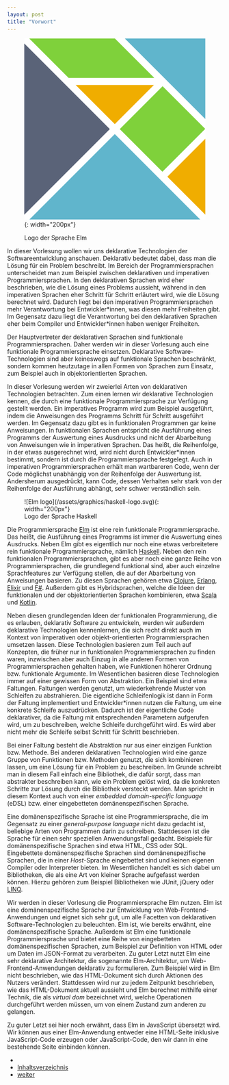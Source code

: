 ```yaml
---
layout: post
title: "Vorwort"
---
```


<figure class="float-right small" markdown="1">

![Elm logo](/assets/graphics/elm-logo.svg){: width="200px"}

<figcaption>Logo der Sprache Elm</figcaption>
</figure>

In dieser Vorlesung wollen wir uns deklarative Technologien der Softwareentwicklung anschauen.
Deklarativ bedeutet dabei, dass man die Lösung für ein Problem beschreibt.
Im Bereich der Programmiersprachen unterscheidet man zum Beispiel zwischen deklarativen und imperativen Programmiersprachen.
In den deklarativen Sprachen wird eher beschrieben, wie die Lösung eines Problems aussieht, während in den imperativen Sprachen eher Schritt für Schritt erläutert wird, wie die Lösung berechnet wird.
Dadurch liegt bei den imperativen Programmiersprachen mehr Verantwortung bei Entwickler\*innen, was diesen mehr Freiheiten gibt.
Im Gegensatz dazu liegt die Verantwortung bei den deklarativen Sprachen eher beim Compiler und Entwickler\*innen haben weniger Freiheiten.

Der Hauptvertreter der deklarativen Sprachen sind funktionale Programmiersprachen.
Daher werden wir in dieser Vorlesung auch eine funktionale Programmiersprache einsetzen.
Deklarative Software-Technologien sind aber keineswegs auf funktionale Sprachen beschränkt, sondern kommen heutzutage in allen Formen von Sprachen zum Einsatz, zum Beispiel auch in objektorientierten Sprachen.

In dieser Vorlesung werden wir zweierlei Arten von deklarativen Technologien betrachten.
Zum einen lernen wir deklarative Technologien kennen, die durch eine funktionale Programmiersprache zur Verfügung gestellt werden.
Ein imperatives Programm wird zum Beispiel ausgeführt, indem die Anweisungen des Programms Schritt für Schritt ausgeführt werden.
Im Gegensatz dazu gibt es in funktionalen Programmen gar keine Anweisungen.
In funktionalen Sprachen entspricht die Ausführung eines Programms der Auswertung eines Ausdrucks und nicht der Abarbeitung von Anweisungen wie in imperativen Sprachen.
Das heißt, die Reihenfolge, in der etwas ausgerechnet wird, wird nicht durch Entwickler\*innen bestimmt, sondern ist durch die Programmiersprache festgelegt.
Auch in imperativen Programmiersprachen erhält man wartbareren Code, wenn der Code möglichst unabhängig von der Reihenfolge der Auswertung ist.
Andersherum ausgedrückt, kann Code, dessen Verhalten sehr stark von der Reihenfolge der Ausführung abhängt, sehr schwer verständlich sein.

<figure class="float-right small" markdown="1">
![Elm logo](/assets/graphics/haskell-logo.svg){: width="200px"}
<figcaption>Logo der Sprache Haskell</figcaption>
</figure>

Die Programmiersprache [Elm](https://elm-lang.org) ist eine rein funktionale Programmiersprache.
Das heißt, die Ausführung eines Programms ist immer die Auswertung eines Ausdrucks.
Neben Elm gibt es eigentlich nur noch eine etwas verbreitetere rein funktionale Programmiersprache, nämlich [Haskell](https://en.wikipedia.org/wiki/Haskell).
Neben den rein funktionalen Programmiersprachen, gibt es aber noch eine ganze Reihe von Programmiersprachen, die grundlegend funktional sind, aber auch einzelne Sprachfeatures zur Verfügung stellen, die auf der Abarbeitung von Anweisungen basieren.
Zu diesen Sprachen gehören etwa [Clojure](https://en.wikipedia.org/wiki/Clojure), [Erlang](https://en.wikipedia.org/wiki/Erlang_(programming_language)), [Elixir](https://en.wikipedia.org/wiki/Elixir_(programming_language)) und [F#]().
Außerdem gibt es Hybridsprachen, welche die Ideen der funktionalen und der objektorientierten Sprachen kombinieren, etwa [Scala](https://en.wikipedia.org/wiki/Scala_(programming_language)) und [Kotlin](https://en.wikipedia.org/wiki/Kotlin_(programming_language)).

Neben diesen grundlegenden Ideen der funktionalen Programmierung, die es erlauben, deklarativ Software zu entwickeln, werden wir außerdem deklarative Technologien kennenlernen, die sich recht direkt auch im Kontext von imperativen oder objekt-orientierten Programmiersprachen umsetzen lassen.
Diese Technologien basieren zum Teil auch auf Konzepten, die früher nur in funktionalen Programmiersprachen zu finden waren, inzwischen aber auch Einzug in alle anderen Formen von Programmiersprachen gehalten haben, wie Funktionen höherer Ordnung bzw. funktionale Argumente.
Im Wesentlichen basieren diese Technologien immer auf einer gewissen Form von Abstraktion.
Ein Beispiel sind etwa Faltungen.
Faltungen werden genutzt, um wiederkehrende Muster von Schleifen zu abstrahieren.
Die eigentliche Schleifenlogik ist dann in Form der Faltung implementiert und Entwickler\*innen nutzen die Faltung, um eine konkrete Schleife auszudrücken.
Dadurch ist der eigentliche Code deklarativer, da die Faltung mit entsprechenden Parametern aufgerufen wird, um zu beschreiben, welche Schleife durchgeführt wird.
Es wird aber nicht mehr die Schleife selbst Schritt für Schritt beschrieben.

Bei einer Faltung besteht die Abstraktion nur aus einer einzigen Funktion bzw. Methode.
Bei anderen deklarativen Technologien wird eine ganze Gruppe von Funktionen bzw. Methoden genutzt, die sich kombinieren lassen, um eine Lösung für ein Problem zu beschreiben.
Im Grunde schreibt man in diesem Fall einfach eine Bibliothek, die dafür sorgt, dass man abstrakter beschreiben kann, wie ein Problem gelöst wird, da die konkreten Schritte zur Lösung durch die Bibliothek versteckt werden.
Man spricht in diesem Kontext auch von einer *embedded domain-specific language* (eDSL) bzw. einer eingebetteten domänenspezifischen Sprache.

Eine domänenspezifische Sprache ist eine Programmiersprache, die im Gegensatz zu einer *general-purpose language* nicht dazu gedacht ist, beliebige Arten von Programmen darin zu schreiben.
Stattdessen ist die Sprache für einen sehr speziellen Anwendungsfall gedacht.
Beispiele für domänenspezifische Sprachen sind etwa HTML, CSS oder SQL.
Eingebettete domänenspezifische Sprachen sind domänenspezifische Sprachen, die in einer *Host*-Sprache eingebettet sind und keinen eigenen Compiler oder Interpreter bieten.
Im Wesentlichen handelt es sich dabei um Bibliotheken, die als eine Art von kleiner Sprache aufgefasst werden können.
Hierzu gehören zum Beispiel Bibliotheken wie JUnit, jQuery oder [LINQ](https://en.wikipedia.org/wiki/Language_Integrated_Query).

Wir werden in dieser Vorlesung die Programmiersprache Elm nutzen.
Elm ist eine domänenspezifische Sprache zur Entwicklung von Web-Frontend-Anwendungen und eignet sich sehr gut, um alle Facetten von deklarativen Software-Technologien zu beleuchten.
Elm ist, wie bereits erwähnt, eine domänenspezifische Sprache.
Außerdem ist Elm eine funktionale Programmiersprache und bietet eine Reihe von eingebetteten domänenspezifischen Sprachen, zum Beispiel zur Definition von HTML oder um Daten im JSON-Format zu verarbeiten.
Zu guter Letzt nutzt Elm eine sehr deklarative Architektur, die sogenannte Elm-Architektur, um Web-Frontend-Anwendungen deklarativ zu formulieren.
Zum Beispiel wird in Elm nicht beschrieben, wie das HTML-Dokument sich durch Aktionen des Nutzers verändert.
Stattdessen wird nur zu jedem Zeitpunkt beschrieben, wie das HTML-Dokument aktuell aussieht und Elm berechnet mithilfe einer Technik, die als *virtual dom* bezeichnet wird, welche Operationen durchgeführt werden müssen, um von einem Zustand zum anderen zu gelangen.

Zu guter Letzt sei hier noch erwähnt, dass Elm in JavaScript übersetzt wird.
Wir können aus einer Elm-Anwendung entweder eine HTML-Seite inklusive JavaScript-Code erzeugen oder JavaScript-Code, den wir dann in eine bestehende Seite einbinden können.

<div class="nav">
    <ul class="nav-row">
        <li class="nav-item nav-left"></li>
        <li class="nav-item nav-center"><a href="index.html">Inhaltsverzeichnis</a></li>
        <li class="nav-item nav-right"><a href="basics.html">weiter</a></li>
    </ul>
</div>